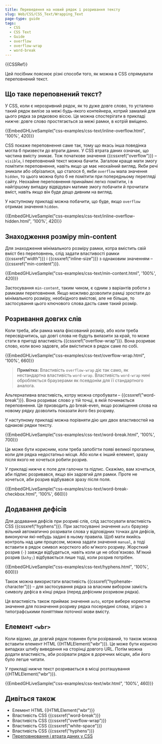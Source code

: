 ```yaml
---
title: Переведення на новий рядок і розривання тексту
slug: Web/CSS/CSS_Text/Wrapping_Text
page-type: guide
tags:
  - CSS
  - CSS Text
  - Guide
  - overflow
  - overflow-wrap
  - word-break
---
```


{{CSSRef}}

Цей посібник пояснює різні способи того, як можна в CSS спрямувати переповнений текст.

## Що таке переповнений текст?

У CSS, коли є нерозривний рядок, як то дуже довге слово, то усталено такий рядок вилізе за межі будь-якого контейнера, котрий замалий для цього рядка за рядковою віссю. Це можна спостерігати в прикладі нижче: довге слово простягається за межі рамки, в котрій вміщено.

{{EmbedGHLiveSample("css-examples/css-text/inline-overflow.html", '100%', 420)}}

CSS покаже переповнення саме так, тому що якась інша поведінка могла б призвести до втрати даних. У CSS втрата даних означає, що частина вмісту зникає. Тож початкове значення {{cssxref("overflow")}} – `visible`, і переповнений текст можна бачити. Загалом краще мати змогу помітити переповнення, навіть якщо це має неохайний вигляд. Якби речі зникали або обрізалися, що сталося б, якби `overflow` мала значення `hidden`, то цього можна було б не помітити при попередньому перегляді сайту. Неохайне переповнення принаймні легко помітити, і в найгіршому випадку відвідувач матиме змогу побачити й прочитати вміст, навіть якщо він буде дещо дивним на вигляд.

У наступному прикладі можна побачити, що буде, якщо `overflow` отримає значення `hidden`.

{{EmbedGHLiveSample("css-examples/css-text/inline-overflow-hidden.html", '100%', 420)}}

## Знаходження розміру min-content

Для знаходження мінімального розміру рамки, котра вмістить свій вміст без переповнень, слід задати властивості рамки {{cssxref("width")}} і {{cssxref("inline-size")}} з однаковим значенням – {{cssxref("min-content")}}.

{{EmbedGHLiveSample("css-examples/css-text/min-content.html", '100%', 420)}}

Застосування `min-content`, таким чином, є одним з варіантів роботи з рамками переповнення. Якщо можливо дозволити рамці зростати до мінімального розміру, необхідного вмістові, але не більше, то застосування цього ключового слова дасть саме такий розмір.

## Розривання довгих слів

Коли треба, аби рамка мала фіксований розмір, або коли треба пересвідчитись, що довгі слова не будуть вилазити за край, то може стати в пригоді властивість {{cssxref("overflow-wrap")}}. Вона розриває слово, коли воно задовге, аби вміститися в рядок саме по собі.

{{EmbedGHLiveSample("css-examples/css-text/overflow-wrap.html", '100%', 660)}}

> **Примітка:** Властивість `overflow-wrap` діє так само, як нестандартна властивість `word-wrap`. Властивість `word-wrap` нині обробляється браузерами як псевдонім для її стандартного аналога.

Альтернативна властивість, котру можна спробувати – {{cssxref("word-break")}}. Вона розриває слово у тій точці, в якій починається переповнення. Це призводить до break-even, якщо розміщення слова на новому рядку дозволить показати його без розриву.

У наступному прикладі можна порівняти дію цих двох властивостей на однакові рядки тексту.

{{EmbedGHLiveSample("css-examples/css-text/word-break.html", '100%', 700)}}

Це може бути корисним, коли треба запобігти появі великої прогалини, коли для рядка недостатньо місця. Або коли є інший елемент, зразу після якого не хочеться робити розрив.

У прикладі нижче є поле для галочки та підпис. Скажімо, вам хочеться, аби підпис розривався, якщо він задовгий для рамки. Проте не хочеться, аби розрив відбувався зразу після поля.

{{EmbedGHLiveSample("css-examples/css-text/word-break-checkbox.html", '100%', 660)}}

## Додавання дефісів

Для додавання дефісів при розриві слів, слід застосувати властивість CSS {{cssxref("hyphens")}}. При застосуванні значення `auto` браузер вільний автоматично розривати слова у відповідних точках для дефісів, виконуючи які-небудь задані в ньому правила. Щоб мати якийсь контроль над цим процесом, можна задати значення `manual`, а тоді вставити в рядок символ жорсткого або м'якого розриву. Жорсткий розрив (`‐`) завжди відбудеться, навіть коли це не обов'язково. М'який розрив (`&shy;`) відбувається лише тоді, коли розрив потрібен.

{{EmbedGHLiveSample("css-examples/css-text/hyphens.html", '100%', 600)}}

Також можна використати властивість {{cssxref("hyphenate-character")}} – для застосування рядка за власним вибором замість символу дефіса в кінці рядка (перед дефісним розривом рядка).

Ця властивість також приймає значення `auto`, котре вибере коректне значення для позначення розриву рядка посередині слова, згідно з типографськими поняттями поточної мови вмісту.

## Елемент `<wbr>`

Коли відомо, де довгий рядок повинен бути розірваний, то також можна вставити елемент HTML {{HTMLElement("wbr")}}. Це може бути корисно випадках штибу виведення на сторінці довгого URL. Потім можна додати властивість, аби розірвати рядок в доречних місцях, аби його було легше читати.

У прикладі нижче текст розривається в місці розташування {{HTMLElement("wbr")}}.

{{EmbedGHLiveSample("css-examples/css-text/wbr.html", '100%', 460)}}

## Дивіться також

- Елемент HTML {{HTMLElement("wbr")}}
- Властивість CSS {{cssxref("word-break")}}
- Властивість CSS {{cssxref("overflow-wrap")}}
- Властивість CSS {{cssxref("white-space")}}
- Властивість CSS {{cssxref("hyphens")}}
- [Переповнювання і втрата даних у CSS](https://www.smashingmagazine.com/2019/09/overflow-data-loss-css/)
